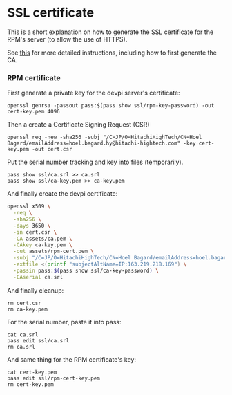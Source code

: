 # SSL certificate

This is a short explanation on how to generate the SSL certificate for the RPM's server (to allow the use of HTTPS).

See [this](https://github.com/hoel-bagard-hy/pypi-repository/blob/master/docs/nginx.md) for more detailed instructions, including how to first generate the CA.

### RPM certificate

First generate a private key for the devpi server's certificate:

```console
openssl genrsa -passout pass:$(pass show ssl/rpm-key-password) -out cert-key.pem 4096
```

Then a create a Certificate Signing Request (CSR)

```console
openssl req -new -sha256 -subj "/C=JP/O=HitachiHighTech/CN=Hoel Bagard/emailAddress=hoel.bagard.hy@hitachi-hightech.com" -key cert-key.pem -out cert.csr
```

Put the serial number tracking and key into files (temporarily).

```console
pass show ssl/ca.srl >> ca.srl
pass show ssl/ca-key.pem >> ca-key.pem
```

And finally create the devpi certificate:

```bash
openssl x509 \
  -req \
  -sha256 \
  -days 3650 \
  -in cert.csr \
  -CA assets/ca.pem \
  -CAkey ca-key.pem \
  -out assets/rpm-cert.pem \
  -subj "/C=JP/O=HitachiHighTech/CN=Hoel Bagard/emailAddress=hoel.bagard.hy@hitachi-hightech.com" \
  -extfile <(printf "subjectAltName=IP:163.219.218.169") \
  -passin pass:$(pass show ssl/ca-key-password) \
  -CAserial ca.srl
```

And finally cleanup:

```console
rm cert.csr
rm ca-key.pem
```

For the serial number, paste it into pass:

```console
cat ca.srl
pass edit ssl/ca.srl
rm ca.srl
```

And same thing for the RPM certificate's key:

```console
cat cert-key.pem
pass edit ssl/rpm-cert-key.pem
rm cert-key.pem
```
